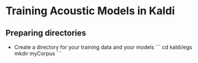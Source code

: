 
# Training Acoustic Models in Kaldi 

## Preparing directories 
- Create a directory for your training data and your models 
´´´
cd kaldi/egs 
mkdir myCorpus 
´´´
